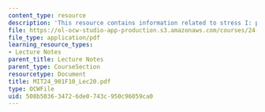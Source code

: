 ```yaml
---
content_type: resource
description: 'This resource contains information related to stress I: prominence. '
file: https://ol-ocw-studio-app-production.s3.amazonaws.com/courses/24-901-language-and-its-structure-i-phonology-fall-2010/508b503634726de0743c950c96059ca0_MIT24_901F10_Lec20.pdf
file_type: application/pdf
learning_resource_types:
- Lecture Notes
parent_title: Lecture Notes
parent_type: CourseSection
resourcetype: Document
title: MIT24_901F10_Lec20.pdf
type: OCWFile
uid: 508b5036-3472-6de0-743c-950c96059ca0
---
```

